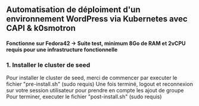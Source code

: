## Automatisation de déploiment d'un environnement WordPress via Kubernetes avec CAPI & k0smotron
#### Fonctionne sur Fedora42 -> Suite test, minimum 8Go de RAM et 2vCPU requis pour une infrastructure fonctionnelle
### 1. Installer le cluster de seed
Pour installer le cluster de seed, merci de commencer par executer le fichier "pre-install.sh" (sudo requis)
Une fois terminé, logout et reconnexion sur votre session utilisateur pour prendre en compte les ajout de groupe
Pour terminer, executer le fichier "post-install.sh" (sudo requis)
